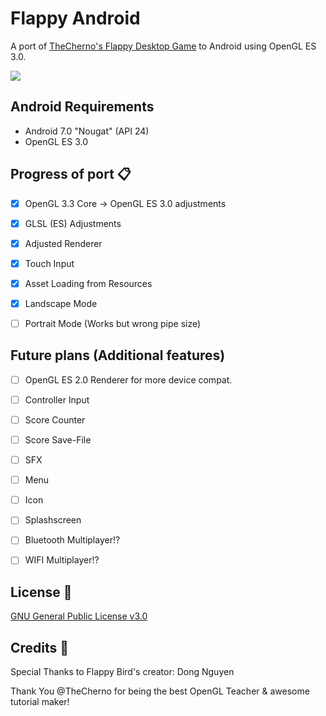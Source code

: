 # Flappy Android

A port of [TheCherno's Flappy Desktop Game](https://github.com/TheCherno/Flappy) to Android using OpenGL ES 3.0.

![](https://cloud-space.smartelephantapps.com/flappy-android.jpg)


## Android Requirements

* Android 7.0 "Nougat" (API 24)
* OpenGL ES 3.0


## Progress of port :clipboard:

* [x] OpenGL 3.3 Core -> OpenGL ES 3.0 adjustments
* [x] GLSL (ES) Adjustments
* [x] Adjusted Renderer
* [x] Touch Input
* [x] Asset Loading from Resources
* [x] Landscape Mode
* [ ] Portrait Mode (Works but wrong pipe size)


## Future plans (Additional features)

* [ ] OpenGL ES 2.0 Renderer for more device compat.
* [ ] Controller Input
* [ ] Score Counter
* [ ] Score Save-File
* [ ] SFX
* [ ] Menu
* [ ] Icon
* [ ] Splashscreen
* [ ] Bluetooth Multiplayer!?
* [ ] WIFI Multiplayer!?


## License :scroll:
[GNU General Public License v3.0](https://raw.githubusercontent.com/TheCherno/Flappy/master/LICENSE)

## Credits :star2:

Special Thanks to Flappy Bird's creator: Dong Nguyen

Thank You @TheCherno for being the best OpenGL Teacher & awesome tutorial maker!
